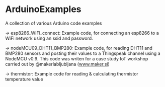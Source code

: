 # ArduinoExamples
A collection of various Arduino code examples

-> esp8266_WIFI_connect:
Example code, for connecting an esp8266 to a WiFi network using an ssid and password.

-> nodeMCU09_DHT11_BMP280:
Example code, for reading DHT11 and BMP280 sensors and posting their values to a Thingspeak channel using a NodeMCU v0.9.
This code was writen for a case study IoT workshop carried out by @makerlabljubljana (www.maker.si)

-> thermistor:
Example code for reading & calculating thermistor temperature value
